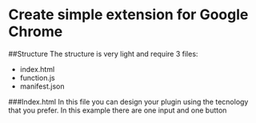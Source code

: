 # Create simple extension for Google Chrome
##Structure
The structure is very light and require 3 files:
- index.html
- function.js
- manifest.json

###Index.html
In this file you can design your plugin using the tecnology that you prefer.
In this example there are one input and one button

